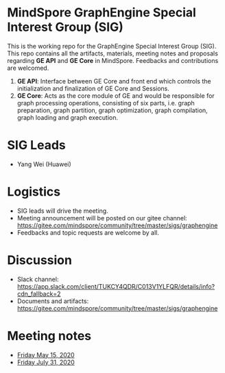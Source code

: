 # MindSpore GraphEngine Special Interest Group (SIG)

This is the working repo for the GraphEngine Special Interest Group (SIG). This repo contains all the artifacts, materials, meeting notes and proposals regarding **GE API** and **GE Core** in MindSpore. Feedbacks and contributions are welcomed.
1. **GE API**: Interface between GE Core and front end which controls the initialization and finalization of GE Core and Sessions.
2. **GE Core**: Acts as the core module of GE and would be responsible for graph processing operations, consisting of six parts, i.e. graph preparation, graph partition, graph optimization, graph compilation, graph loading and graph execution.

# SIG Leads

* Yang Wei (Huawei)

# Logistics

* SIG leads will drive the meeting.
* Meeting announcement will be posted on our gitee channel: https://gitee.com/mindspore/community/tree/master/sigs/graphengine
* Feedbacks and topic requests are welcome by all.

# Discussion

* Slack channel: https://app.slack.com/client/TUKCY4QDR/C013V1YLFQR/details/info?cdn_fallback=2
* Documents and artifacts: https://gitee.com/mindspore/community/tree/master/sigs/graphengine

# Meeting notes

* [Friday May 15, 2020](./meetings/001-20200515.md)
* [Friday July 31, 2020](./meetings/002-20200731.md)
